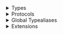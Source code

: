 <details>
<summary>Types</summary>

  - [\_ChatChannelWatcherListController](/_ChatChannelWatcherListController)
  - [\_ChatChannelWatcherListController.ObservableObject](/_ChatChannelWatcherListController.ObservableObject)

</details>

<details>
<summary>Protocols</summary>

  - [ChatChannelWatcherListControllerDelegate](/ChatChannelWatcherListControllerDelegate)
  - [\_ChatChannelWatcherListControllerDelegate](/_ChatChannelWatcherListControllerDelegate)

</details>

<details>
<summary>Global Typealiases</summary>

  - [ChatChannelWatcherListController](/ChatChannelWatcherListController)

</details>

<details>
<summary>Extensions</summary>

  - [\_ChatClient](/_ChatClient)

</details>
